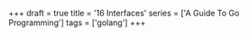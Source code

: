 +++
draft = true
title = '16 Interfaces'
series = ['A Guide To Go Programming']
tags = ['golang']
+++
